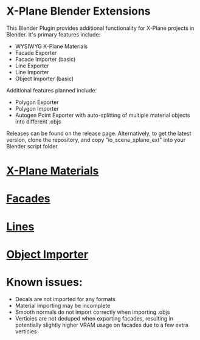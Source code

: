 # X-Plane Blender Extensions
This Blender Plugin provides additional functionality for X-Plane projects in Blender. It's primary features include:
- WYSIWYG X-Plane Materials
- Facade Exporter
- Facade Importer (basic)
- Line Exporter
- Line Importer
- Object Importer (basic)

Additional features planned include:
- Polygon Exporter
- Polygon Importer
- Autogen Point Exporter with auto-splitting of multiple material objects into different .objs

Releases can be found on the release page. Alternatively, to get the latest version, clone the repository, and copy "io_scene_xplane_ext" into your Blender script folder.

# [X-Plane Materials](https://github.com/Connor-Russell/Blender-X-Plane-Extensions/wiki/X%E2%80%90Plane-Materials)

# [Facades](https://github.com/Connor-Russell/Blender-X-Plane-Extensions/wiki/X%E2%80%90Plane-Facades)

# [Lines](https://github.com/Connor-Russell/Blender-X-Plane-Extensions/wiki/X%E2%80%90Plane-Line)

# [Object Importer](https://github.com/Connor-Russell/Blender-X-Plane-Extensions/wiki/X%E2%80%90Plane-Object-Importing)

# Known issues:
- Decals are not imported for any formats
- Material importing may be incomplete
- Smooth normals do not import correctly when importing .objs
- Verticies are not deduped when exporting facades, resulting in potentially slightly higher VRAM usage on facades due to a few extra verticies

